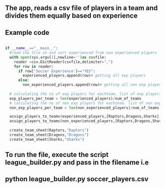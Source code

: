 ## The app, reads a csv file of players in a team and divides them equally based on experience

## Example code

```python

if __name__=="__main__":
  #read the file in and sort experienced from non experienced players
  with open(sys.argv[1],newline='')as csvfile:
    reader =csv.DictReader(csvfile,delimiter=",")
    for row in reader:
      if row['Soccer Experience']=="YES":
        experienced_players.append(row)# getting all exp players
      else:
        non_experienced_players.append(row)# getting all non exp players
        
  # calculating the no of exp players for eachteam. list of exp players / no of teams
  exp_players_per_team = len(experienced_players)/num_of_teams
  # calculating the no of non exp players for eachteam. list of non exp players / no of teams
  non_exp_players_per_team = len(non_experienced_players)/num_of_teams

  assign_players_to_teams(experienced_players,[Raptors,Dragons,Sharks],["Raptors","Dragons","Sharks"],exp_players_per_team)
  assign_players_to_teams(non_experienced_players,[Raptors,Dragons,Sharks],["Raptors","Dragons","Sharks"],non_exp_players_per_team)
      
  create_team_sheet(Raptors,"Raptors")   
  create_team_sheet(Dragons,"Dragons") 
  create_team_sheet(Sharks,"Sharks") 


  ```

## To run the file, execute the script league_builder.py and pass in the filename i.e 
## python league_builder.py soccer_players.csv






